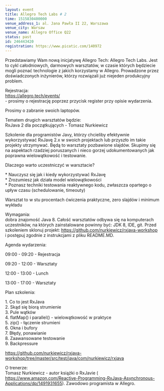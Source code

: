 ```yaml
---
layout: event
title: Allegro Tech Labs # 2
time: 1515830400000
venue_address_1: al. Jana Pawła II 22, Warszawa
venue_city: Warsaw
venue_name: Allegro Office Q22
status: past
id: 246443420
registration: https://www.picatic.com/140972
---
```


<p>Przedstawiamy Wam nową inicjatywę Allegro Tech: Allegro Tech Labs. Jest to cykl całodniowych, darmowych warsztatów, w czasie których będziecie mogli poznać technologie z jakich korzystamy w Allegro. Prowadzone przez doświadczonych inżynierów, którzy rozwiązali
  już niejeden produkcyjny problem.</p>
<p>Rejestracja:
  <br/>
  <a href="https://allegro.tech/events/" class="linkified">https://allegro.tech/events/</a>
  <br/>- prosimy o rejestrację poprzez przycisk register przy opisie wydarzenia.</p>
<p>Prosimy o zabranie swoich laptopów.</p>
<p>Tematem drugich warsztatów będzie:
  <br/>RxJava 2 dla początkujących - Tomasz Nurkiewicz</p>
<p>Szkolenie dla programistów Javy, którzy chcieliby efektywnie wykorzystywać RxJavę 2.x w swoich projektach lub przyszło im takie projekty utrzymywać. Będą to warsztaty pozbawione slajdów. Skupimy się na aspektach rzadziej poruszanych i nieco gorzej udokumentowanych
  jak poprawna wielowątkowość i testowanie.</p>
<p>Dlaczego warto uczestniczyć w warsztacie?</p>
<p>* Nauczysz się jak i kiedy wykorzystywać RxJavę
  <br/>* Zrozumiesz jak działa model wielowątkowości
  <br/>* Poznasz techniki testowania reaktywnego kodu, zwłaszcza opartego o upływ czasu (schedulowanie, timeouty)</p>
<p>Warsztat to w stu procentach ćwiczenia praktyczne, zero slajdów i minimum wykładu</p>
<p>Wymagania:
  <br/>dobra znajomość Java 8. Całość warsztatów odbywa się na komputerach uczestników, na których zainstalowane powinny być: JDK 8, IDE, git. Przed szkoleniem sklonuj projekt:
  <a href="https://github.com/nurkiewicz/rxjava-workshop" class="linkified">https://github.com/nurkiewicz/rxjava-workshop</a> i postępuj zgodnie z instrukcjami z pliku README.MD.</p>
<p>Agenda wydarzenia:</p>
<p>09:00 - 09:20 - Rejestracja</p>
<p>09:20 - 12:00 - Warsztaty</p>
<p>12:00 - 13:00 - Lunch</p>
<p>13:00 - 17:00 - Warsztaty</p>
<p>Plan szkolenia:</p>
<p>1. Co to jest RxJava
  <br/>2. Skąd się biorą strumienie
  <br/>3. Pule wątków
  <br/>4. flatMap() i parallel() - wielowątkowość w praktyce
  <br/>5. zip() - łączenie strumieni
  <br/>6. Okna i bufory
  <br/>7. Błędy, ponawianie
  <br/>8. Zaawansowane testowanie
  <br/>9. Backpressure</p>
<p>
  <a href="https://github.com/nurkiewicz/rxjava-workshop/tree/master/src/test/java/com/nurkiewicz/rxjava" class="linkified">https://github.com/nurkiewicz/rxjava-workshop/tree/master/src/test/java/com/nurkiewicz/rxjava</a>
</p>
<p>O trenerze:
  <br/>Tomasz Nurkiewicz - autor książki o RxJavie (
  <a href="https://www.amazon.com/Reactive-Programming-RxJava-Asynchronous-Applications/dp/1491931655" class="linkified">https://www.amazon.com/Reactive-Programming-RxJava-Asynchronous-Applications/dp/1491931655</a>). Zawodowo programista w Allegro.</p>
